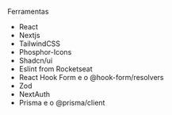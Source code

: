 Ferramentas

- React
- Nextjs
- TailwindCSS
- Phosphor-Icons
- Shadcn/ui
- Eslint from Rocketseat
- React Hook Form e o @hook-form/resolvers
- Zod
- NextAuth
- Prisma e o @prisma/client